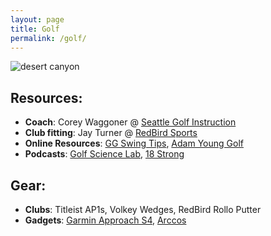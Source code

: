 ```yaml
---
layout: page
title: Golf
permalink: /golf/
---
```


![desert canyon](https://wlarson.files.wordpress.com/2016/07/img_0394.jpg)

Resources:
----------

* **Coach**:  Corey Waggoner @ [Seattle Golf Instruction][seattle-golf-instruction]
* **Club fitting**:  Jay Turner @ [RedBird Sports][redbird-sports]
* **Online Resources**:  [GG Swing Tips][ggswingtips-instagram],  [Adam Young Golf][adam-young-golf]
* **Podcasts**:  [Golf Science Lab][golf-science-lab-podcast], [18 Strong][18strong-podcast]

[seattle-golf-instruction]: http://www.seattlegolfinstruction.com/ "Seattle Golf Instruction"
[redbird-sports]:   http://www.redbirdsports.com/ "RedBird Sports"
[ggswingtips-instagram]:  https://www.instagram.com/ggswingtips/ "GG SwingTips"
[adam-young-golf]: http://www.adamyounggolf.com/ "Adam Young Golf"
[golf-science-lab-podcast]:  http://golfsciencelab.com/category/podcast/ "Golf Science Lab"
[18strong-podcast]:  http://18strong.com/podcasts/ "18 Strong"

Gear:
-----

* **Clubs**:  Titleist AP1s, Volkey Wedges, RedBird Rollo Putter
* **Gadgets**:  [Garmin Approach S4][garmin-approach-s4], [Arccos][arccos]

[garmin-approach-s4]: https://explore.garmin.com/en-US/golf/ "Garmin Approach S4"
[arccos]:  http://www.arccosgolf.com/ "Arccos"
